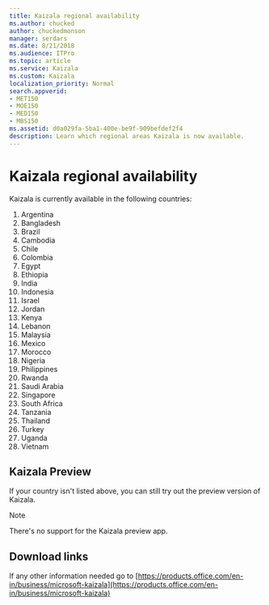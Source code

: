 ```yaml
---
title: Kaizala regional availability
ms.author: chucked
author: chuckedmonson
manager: serdars
ms.date: 8/21/2018
ms.audience: ITPro
ms.topic: article
ms.service: Kaizala
ms.custom: Kaizala
localization_priority: Normal
search.appverid:
- MET150
- MOE150
- MED150
- MBS150
ms.assetid: d0a029fa-5ba1-400e-be9f-909befdef2f4
description: Learn which regional areas Kaizala is now available.
---
```


# Kaizala regional availability
Kaizala is currently available in the following countries:

1. Argentina 
2. Bangladesh
3. Brazil
4. Cambodia
5. Chile
6. Colombia
7. Egypt 
8. Ethiopia
9. India
10. Indonesia
11. Israel
12. Jordan
13. Kenya
14. Lebanon
15. Malaysia
16. Mexico
17. Morocco
18. Nigeria
19. Philippines
20. Rwanda
21. Saudi Arabia
22. Singapore
23. South Africa 
24. Tanzania 
25. Thailand
26. Turkey
27. Uganda
28. Vietnam

## Kaizala Preview
If your country isn't listed above, you can still try out the preview version of Kaizala.
> [!NOTE]
> There's no support for the Kaizala preview app.

## Download links
If any other information needed go to [https://products.office.com/en-in/business/microsoft-kaizala](https://products.office.com/en-in/business/microsoft-kaizala)
